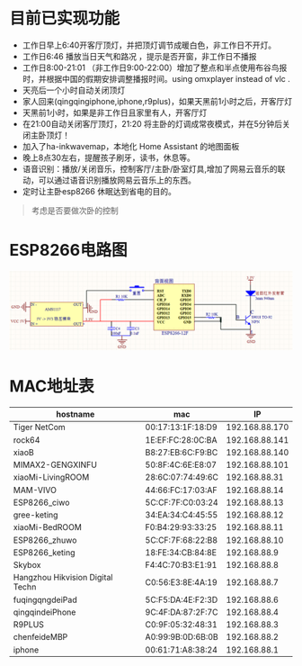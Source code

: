 # 目前已实现功能
- 工作日早上6:40开客厅顶灯，并把顶灯调节成暖白色，非工作日不开灯。
- 工作日6:46 播放当日天气和路况 ，提示是否开窗，非工作日不播报
- 工作日8:00-21:01 （非工作日9:00-22:00）增加了整点和半点使用布谷鸟报时，并根据中国的假期安排调整播报时间。using omxplayer instead of vlc . 
- 天亮后一个小时自动关闭顶灯
- 家人回来(qingqingiphone,iphone,r9plus)，如果天黑前1小时之后，开客厅灯
- 天黑前1小时，如果是非工作日且家里有人，开客厅灯
- 在21:00自动关闭客厅顶灯，21:20 将主卧的灯调成常夜模式，并在5分钟后关闭主卧顶灯！
- 加入了ha-inkwavemap，本地化 Home Assistant 的地图面板
- 晚上8点30左右，提醒孩子刷牙，读书，休息等。
- 语音识别：播放/关闭音乐，控制客厅/主卧/卧室灯具,增加了网易云音乐的联动，可以通过语音识别播放网易云音乐上的东西。
- 定时让主卧esp8266 休眠达到省电的目的。

> 考虑是否要做次卧的控制

# ESP8266电路图
![ESP8266电路图](img/light-esp8266.png)

# MAC地址表
hostname|mac|IP
---|---|---
Tiger NetCom|00:17:13:1F:18:D9|192.168.88.170
rock64 | 1E:EF:FC:28:0C:BA|192.168.88.141
xiaoB | B8:27:EB:6C:F9:BC|192.168.88.140
MIMAX2-GENGXINFU|50:8F:4C:6E:E8:07|192.168.88.101
xiaoMi-LivingROOM|28:6C:07:74:49:6C|192.168.88.31
MAM-VIVO|44:66:FC:17:03:AF|192.168.88.14
ESP8266_ciwo|5C:CF:7F:C0:03:24|192.168.88.13
gree-keting|34:EA:34:C4:45:55|192.168.88.12
xiaoMi-BedROOM|F0:B4:29:93:33:25|192.168.88.11
ESP8266_zhuwo|5C:CF:7F:68:22:B8|192.168.88.10
ESP8266_keting|18:FE:34:CB:84:8E|192.168.88.9
Skybox|F4:4C:70:B3:E1:91|192.168.88.8
Hangzhou Hikvision Digital Techn|C0:56:E3:8E:4A:19|192.168.88.7
fuqingqngdeiPad|5C:F5:DA:4E:F2:3D|192.168.88.6
qingqindeiPhone|9C:4F:DA:87:2F:7C|192.168.88.4
R9PLUS|C0:9F:05:32:48:31|192.168.88.3|
chenfeideMBP|A0:99:9B:0D:6B:0B|192.168.88.2
iphone|00:61:71:A8:38:24|192.168.88.1
